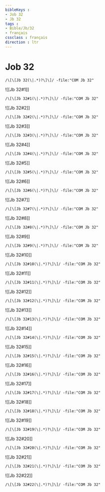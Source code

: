 ```yaml
---
bibleKeys : 
- Job 32
- Jb 32
tags : 
- Bible/Jb/32
- français
cssclass : français
direction : ltr
---
```


# Job 32

```query
/\[\[Jb 32(\|.*)?\]\]/ -file:"COM Jb 32"
```



![[Jb 32#1]]

```query
/\[\[Jb 32#1(\|.*)?\]\]/ -file:"COM Jb 32"
```

![[Jb 32#2]]

```query
/\[\[Jb 32#2(\|.*)?\]\]/ -file:"COM Jb 32"
```

![[Jb 32#3]]

```query
/\[\[Jb 32#3(\|.*)?\]\]/ -file:"COM Jb 32"
```

![[Jb 32#4]]

```query
/\[\[Jb 32#4(\|.*)?\]\]/ -file:"COM Jb 32"
```

![[Jb 32#5]]

```query
/\[\[Jb 32#5(\|.*)?\]\]/ -file:"COM Jb 32"
```

![[Jb 32#6]]

```query
/\[\[Jb 32#6(\|.*)?\]\]/ -file:"COM Jb 32"
```

![[Jb 32#7]]

```query
/\[\[Jb 32#7(\|.*)?\]\]/ -file:"COM Jb 32"
```

![[Jb 32#8]]

```query
/\[\[Jb 32#8(\|.*)?\]\]/ -file:"COM Jb 32"
```

![[Jb 32#9]]

```query
/\[\[Jb 32#9(\|.*)?\]\]/ -file:"COM Jb 32"
```

![[Jb 32#10]]

```query
/\[\[Jb 32#10(\|.*)?\]\]/ -file:"COM Jb 32"
```

![[Jb 32#11]]

```query
/\[\[Jb 32#11(\|.*)?\]\]/ -file:"COM Jb 32"
```

![[Jb 32#12]]

```query
/\[\[Jb 32#12(\|.*)?\]\]/ -file:"COM Jb 32"
```

![[Jb 32#13]]

```query
/\[\[Jb 32#13(\|.*)?\]\]/ -file:"COM Jb 32"
```

![[Jb 32#14]]

```query
/\[\[Jb 32#14(\|.*)?\]\]/ -file:"COM Jb 32"
```

![[Jb 32#15]]

```query
/\[\[Jb 32#15(\|.*)?\]\]/ -file:"COM Jb 32"
```

![[Jb 32#16]]

```query
/\[\[Jb 32#16(\|.*)?\]\]/ -file:"COM Jb 32"
```

![[Jb 32#17]]

```query
/\[\[Jb 32#17(\|.*)?\]\]/ -file:"COM Jb 32"
```

![[Jb 32#18]]

```query
/\[\[Jb 32#18(\|.*)?\]\]/ -file:"COM Jb 32"
```

![[Jb 32#19]]

```query
/\[\[Jb 32#19(\|.*)?\]\]/ -file:"COM Jb 32"
```

![[Jb 32#20]]

```query
/\[\[Jb 32#20(\|.*)?\]\]/ -file:"COM Jb 32"
```

![[Jb 32#21]]

```query
/\[\[Jb 32#21(\|.*)?\]\]/ -file:"COM Jb 32"
```

![[Jb 32#22]]

```query
/\[\[Jb 32#22(\|.*)?\]\]/ -file:"COM Jb 32"
```

